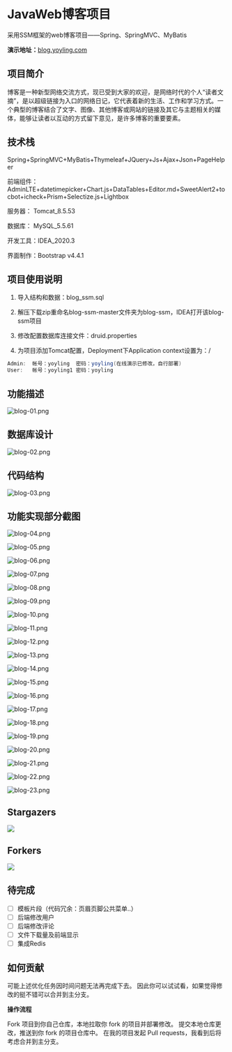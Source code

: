 # JavaWeb博客项目
采用SSM框架的web博客项目——Spring、SpringMVC、MyBatis

**演示地址：**[blog.yoyling.com](https://blog.yoyling.com)



## 项目简介

博客是一种新型网络交流方式，现已受到大家的欢迎，是网络时代的个人“读者文摘”，是以超级链接为入口的网络日记，它代表着新的生活、工作和学习方式。一个典型的博客结合了文字、图像、其他博客或网站的链接及其它与主题相关的媒体，能够让读者以互动的方式留下意见，是许多博客的重要要素。



## 技术栈

Spring+SpringMVC+MyBatis+Thymeleaf+JQuery+Js+Ajax+Json+PageHelper

前端组件：AdminLTE+datetimepicker+Chart.js+DataTables+Editor.md+SweetAlert2+tocbot+icheck+Prism+Selectize.js+Lightbox

服务器： Tomcat_8.5.53

数据库： MySQL_5.5.61

开发工具：IDEA_2020.3

界面制作：Bootstrap v4.4.1



## 项目使用说明

1. 导入结构和数据：blog_ssm.sql

2. 解压下载zip重命名blog-ssm-master文件夹为blog-ssm，IDEA打开该blog-ssm项目

3. 修改配置数据库连接文件：druid.properties

4. 为项目添加Tomcat配置，Deployment下Application context设置为：/

```Java
Admin:	帐号：yoyling	密码：yoyling(在线演示已修改，自行部署)
User:	帐号：yoyling1	密码：yoyling
```



## 功能描述

![blog-01.png](https://cdn.jsdelivr.net/gh/rawchen/JsDelivr/static/blog-ssm/blog-01.png)



## 数据库设计

![blog-02.png](https://cdn.jsdelivr.net/gh/rawchen/JsDelivr/static/blog-ssm/blog-02.png)



## 代码结构

![blog-03.png](https://cdn.jsdelivr.net/gh/rawchen/JsDelivr/static/blog-ssm/blog-03.png)



## 功能实现部分截图

![blog-04.png](https://cdn.jsdelivr.net/gh/rawchen/JsDelivr/static/blog-ssm/blog-04.png)

![blog-05.png](https://cdn.jsdelivr.net/gh/rawchen/JsDelivr/static/blog-ssm/blog-05.png)

![blog-06.png](https://cdn.jsdelivr.net/gh/rawchen/JsDelivr/static/blog-ssm/blog-06.png)

![blog-07.png](https://cdn.jsdelivr.net/gh/rawchen/JsDelivr/static/blog-ssm/blog-07.png)

![blog-08.png](https://cdn.jsdelivr.net/gh/rawchen/JsDelivr/static/blog-ssm/blog-08.png)

![blog-09.png](https://cdn.jsdelivr.net/gh/rawchen/JsDelivr/static/blog-ssm/blog-09.png)

![blog-10.png](https://cdn.jsdelivr.net/gh/rawchen/JsDelivr/static/blog-ssm/blog-10.png)

![blog-11.png](https://cdn.jsdelivr.net/gh/rawchen/JsDelivr/static/blog-ssm/blog-11.png)

![blog-12.png](https://cdn.jsdelivr.net/gh/rawchen/JsDelivr/static/blog-ssm/blog-12.png)

![blog-13.png](https://cdn.jsdelivr.net/gh/rawchen/JsDelivr/static/blog-ssm/blog-13.png)

![blog-14.png](https://cdn.jsdelivr.net/gh/rawchen/JsDelivr/static/blog-ssm/blog-14.png)

![blog-15.png](https://cdn.jsdelivr.net/gh/rawchen/JsDelivr/static/blog-ssm/blog-15.png)

![blog-16.png](https://cdn.jsdelivr.net/gh/rawchen/JsDelivr/static/blog-ssm/blog-16.png)

![blog-17.png](https://cdn.jsdelivr.net/gh/rawchen/JsDelivr/static/blog-ssm/blog-17.png)

![blog-18.png](https://cdn.jsdelivr.net/gh/rawchen/JsDelivr/static/blog-ssm/blog-18.png)

![blog-19.png](https://cdn.jsdelivr.net/gh/rawchen/JsDelivr/static/blog-ssm/blog-19.png)

![blog-20.png](https://cdn.jsdelivr.net/gh/rawchen/JsDelivr/static/blog-ssm/blog-20.png)

![blog-21.png](https://cdn.jsdelivr.net/gh/rawchen/JsDelivr/static/blog-ssm/blog-21.png)

![blog-22.png](https://cdn.jsdelivr.net/gh/rawchen/JsDelivr/static/blog-ssm/blog-22.png)

![blog-23.png](https://cdn.jsdelivr.net/gh/rawchen/JsDelivr/static/blog-ssm/blog-23.png)

## Stargazers

[![](https://reporoster.com/stars/rawchen/blog-ssm)](https://github.com/rawchen/blog-ssm/stargazers)

## Forkers

[![](https://reporoster.com/forks/rawchen/blog-ssm)](https://github.com/rawchen/blog-ssm/network/members)

## 待完成

- [ ] 模板片段（代码冗余：⻚眉⻚脚公共菜单..）
- [ ] 后端修改用户
- [ ] 后端修改评论
- [ ] 文件下载量及前端显示
- [ ] 集成Redis

## 如何贡献
可能上述优化任务因时间问题无法再完成下去。
因此你可以试试看，如果觉得修改的挺不错可以合并到主分支。

**操作流程**

Fork 项目到你自己仓库，本地拉取你 fork 的项目并部署修改。
提交本地仓库更改，推送到你 fork 的项目仓库中。
在我的项目发起 Pull requests，我看到后将考虑合并到主分支。